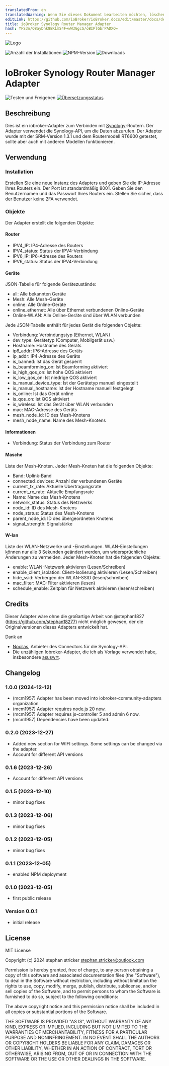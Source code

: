 ```yaml
---
translatedFrom: en
translatedWarning: Wenn Sie dieses Dokument bearbeiten möchten, löschen Sie bitte das Feld "translationsFrom". Andernfalls wird dieses Dokument automatisch erneut übersetzt
editLink: https://github.com/ioBroker/ioBroker.docs/edit/master/docs/de/adapterref/iobroker.srm/README.md
title: ioBroker Synology Router Manager Adapter
hash: YFS3n/Q8ayDhk8BKLmS4F+wW3GgcS/oBIPlGbrPADXQ=
---
```

![Logo](../../../en/adapterref/iobroker.srm/admin/synology.png)

![Anzahl der Installationen](http://iobroker.live/badges/srm.svg)
![NPM-Version](http://img.shields.io/npm/v/iobroker.srm.svg)
![Downloads](https://img.shields.io/npm/dm/iobroker.srm.svg)

# IoBroker Synology Router Manager Adapter
![Testen und Freigeben](https://github.com/iobroker-community-adapters/iobroker.srm/workflows/Test%20and%20Release/badge.svg) [![Übersetzungsstatus](https://weblate.iobroker.net/widgets/adapters/-/srm/svg-badge.svg)](https://weblate.iobroker.net/engage/adapters/?utm_source=widget)

## Beschreibung
Dies ist ein iobroker-Adapter zum Verbinden mit [Synology](https://www.synology.com/)-Routern. Der Adapter verwendet die Synology-API, um die Daten abzurufen. Der Adapter wurde mit der SRM-Version 1.3.1 und dem Routermodell RT6600 getestet, sollte aber auch mit anderen Modellen funktionieren.

## Verwendung
### Installation
Erstellen Sie eine neue Instanz des Adapters und geben Sie die IP-Adresse Ihres Routers ein. Der Port ist standardmäßig 8001. Geben Sie den Benutzernamen und das Passwort Ihres Routers ein. Stellen Sie sicher, dass der Benutzer keine 2FA verwendet.

### Objekte
Der Adapter erstellt die folgenden Objekte:

#### Router
* IPV4_IP: IP4-Adresse des Routers
* IPV4_status: Status der IPV4-Verbindung
* IPV6_IP: IP6-Adresse des Routers
* IPV6_status: Status der IPV4-Verbindung

#### Geräte
JSON-Tabelle für folgende Gerätezustände:

* all: Alle bekannten Geräte
* Mesh: Alle Mesh-Geräte
* online: Alle Online-Geräte
* online_ethernet: Alle über Ethernet verbundenen Online-Geräte
* Online-WLAN: Alle Online-Geräte sind über WLAN verbunden

Jede JSON-Tabelle enthält für jedes Gerät die folgenden Objekte:

* Verbindung: Verbindungstyp (Ethernet, WLAN)
* dev_type: Gerätetyp (Computer, Mobilgerät usw.)
* Hostname: Hostname des Geräts
* ip6_addr: IP6-Adresse des Geräts
* ip_addr: IP4-Adresse des Geräts
* is_banned: Ist das Gerät gesperrt
* is_beamforming_on: Ist Beamforming aktiviert
* is_high_qos_on: Ist hohe QOS aktiviert
* is_low_qos_on: Ist niedrige QOS aktiviert
* is_manual_device_type: Ist der Gerätetyp manuell eingestellt
* is_manual_hostname: Ist der Hostname manuell festgelegt
* is_online: Ist das Gerät online
* is_qos_on: Ist QOS aktiviert
* is_wireless: Ist das Gerät über WLAN verbunden
* mac: MAC-Adresse des Geräts
* mesh_node_id: ID des Mesh-Knotens
* mesh_node_name: Name des Mesh-Knotens

#### Informationen
* Verbindung: Status der Verbindung zum Router

#### Masche
Liste der Mesh-Knoten. Jeder Mesh-Knoten hat die folgenden Objekte:

* Band: Uplink-Band
* connected_devices: Anzahl der verbundenen Geräte
* current_tx_rate: Aktuelle Übertragungsrate
* current_rx_rate: Aktuelle Empfangsrate
* Name: Name des Mesh-Knotens
* network_status: Status des Netzwerks
* node_id: ID des Mesh-Knotens
* node_status: Status des Mesh-Knotens
* parent_node_id: ID des übergeordneten Knotens
* signal_strength: Signalstärke

#### W-lan
Liste der WLAN-Netzwerke und -Einstellungen. WLAN-Einstellungen können nur alle 3 Sekunden geändert werden, um widersprüchliche Änderungen zu vermeiden. Jeder Mesh-Knoten hat die folgenden Objekte:

* enable: WLAN-Netzwerk aktivieren (Lesen/Schreiben)
* enable_client_isolation: Client-Isolierung aktivieren (Lesen/Schreiben)
* hide_ssid: Verbergen der WLAN-SSID (lesen/schreiben)
* mac_filter: MAC-Filter aktivieren (lesen)
* schedule_enable: Zeitplan für Netzwerk aktivieren (lesen/schreiben)

## Credits
Dieser Adapter wäre ohne die großartige Arbeit von @stephan1827 (https://github.com/stephan18277) nicht möglich gewesen, der die Originalversionen dieses Adapters entwickelt hat.

Dank an

* [Nocilas](https://github.com/nioc), Anbieter des Connectors für die Synology-API.
* Die unzähligen Iobroker-Adapter, die ich als Vorlage verwendet habe, insbesondere [asuswrt](https://github.com/mcdhrts/ioBroker.asuswrt).

<!-- Platzhalter für die nächste Version (am Anfang der Zeile):

### **IN ARBEIT** -->

## Changelog
### 1.0.0 (2024-12-12)
- (mcm1957) Adapter has been moved into iobroker-community-adapters organization
- (mcm1957) Adapter requires node.js 20 now.
- (mcm1957) Adapter requires js-controller 5 and admin 6 now.
- (mcm1957) Dependencies have been updated.

### 0.2.0 (2023-12-27)
- Added new section for WIFI settings. Some settings can be changed via the adapter.
- Account for different API versions

### 0.1.6 (2023-12-26)
- Account for different API versions

### 0.1.5 (2023-12-10)
- minor bug fixes

### 0.1.3 (2023-12-06)
- minor bug fixes

### 0.1.2 (2023-12-05)
- minor bug fixes

### 0.1.1 (2023-12-05)

- enabled NPM deployment

### 0.1.0 (2023-12-05)

- first public release

### Version 0.0.1

- initial release

## License
MIT License

Copyright (c) 2024 stephan stricker <stephan.stricker@outlook.com>

Permission is hereby granted, free of charge, to any person obtaining a copy
of this software and associated documentation files (the "Software"), to deal
in the Software without restriction, including without limitation the rights
to use, copy, modify, merge, publish, distribute, sublicense, and/or sell
copies of the Software, and to permit persons to whom the Software is
furnished to do so, subject to the following conditions:

The above copyright notice and this permission notice shall be included in all
copies or substantial portions of the Software.

THE SOFTWARE IS PROVIDED "AS IS", WITHOUT WARRANTY OF ANY KIND, EXPRESS OR
IMPLIED, INCLUDING BUT NOT LIMITED TO THE WARRANTIES OF MERCHANTABILITY,
FITNESS FOR A PARTICULAR PURPOSE AND NONINFRINGEMENT. IN NO EVENT SHALL THE
AUTHORS OR COPYRIGHT HOLDERS BE LIABLE FOR ANY CLAIM, DAMAGES OR OTHER
LIABILITY, WHETHER IN AN ACTION OF CONTRACT, TORT OR OTHERWISE, ARISING FROM,
OUT OF OR IN CONNECTION WITH THE SOFTWARE OR THE USE OR OTHER DEALINGS IN THE
SOFTWARE.